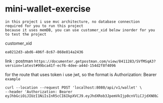 # mini-wallet-exercise

```
in this project i use mvc architecture, no database connection required for you to run this project
because it uses memDB, you can use customer_xid below inorder for you to test the project
```
customer_xid
```
ea0212d3-abd6-406f-8c67-868e814a2436
```
link : postman `https://documenter.getpostman.com/view/8411283/SVfMSqA3?version=latest#99bca41f-ecf6-4dee-a44d-154d2f8f4096`

for the route that uses token i use jwt, so the format is Authorization: Bearer
`example`
```
curl --location --request POST 'localhost:8080/api/v1/wallet' \
--header 'Authorization: Bearer eyJhbGciOiJIUzI1NiIsInR5cCI6IkpXVCJ9.eyJhdXRob3JpemVkIjp0cnVlLCJjdXN0b21lcl94aWQiOiJlYTAyMTJkMy1hYmQ2LTQwNmYtOGM2Ny04NjhlODE0YTI0MzYiLCJleHAiOjE2NDU3NzA2OTh9.6DXs8QHCdflh3g_KxOXEjGS3fg2X4WSKphGQxChh8Vk'
```
